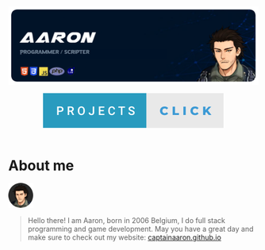 
<p align="center">
		<img src="images/aarondisplaycard.png">
</p>
<div align="center">
  <a href="https://github.com/CaptainAaron/Projects">
    <img src="https://raw.githubusercontent.com/CaptainAaron/CaptainAaron/87149fba226b159420bead8b5bc8389e215377e6/images/buttons/projects-click.svg">
  </a>
</div>
<br/>
<div>
  <h1>About me</h1>

  <img height="50px" width="50px" src="https://raw.githubusercontent.com/CaptainAaron/CaptainAaron/main/images/aaronprofileicon.webp">
</div>


> Hello there!
> I am Aaron, born in 2006 Belgium,
> I do full stack programming and game development.
> May you have a great day and make sure to check out my website: [captainaaron.github.io](https://captainaaron.github.io/)
<br/>

<div>
	
</div>
